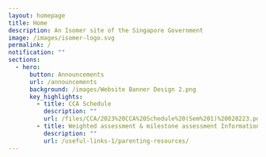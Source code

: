```yaml
---
layout: homepage
title: Home
description: An Isomer site of the Singapore Government
image: /images/isomer-logo.svg
permalink: /
notification: ""
sections:
  - hero:
      button: Announcements
      url: /announcements
      background: /images/Website Banner Design 2.png
      key_highlights:
        - title: CCA Schedule
          description: ""
          url: /files/CCA/2023%20CCA%20Schedule%20(Sem%201)%20020223.pdf
        - title: Weighted assessment & milestone assessment Information
          description: ""
          url: /useful-links-1/parenting-resources/
---
```

